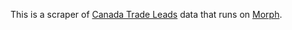 This is a scraper of [Canada Trade Leads](https://buyandsell.gc.ca) data that runs on [Morph](https://morph.io).
